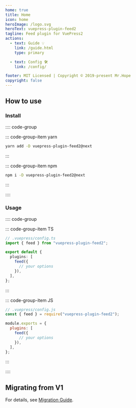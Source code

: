 ```yaml
---
home: true
title: Home
icon: home
heroImage: /logo.svg
heroText: vuepress-plugin-feed2
tagline: Feed plugin for VuePress2
actions:
  - text: Guide 💡
    link: /guide.html
    type: primary

  - text: Config 🛠
    link: /config/

footer: MIT Licensed | Copyright © 2019-present Mr.Hope
copyright: false
---
```


## How to use

### Install

:::: code-group

::: code-group-item yarn

```bash
yarn add -D vuepress-plugin-feed2@next
```

:::

::: code-group-item npm

```bash
npm i -D vuepress-plugin-feed2@next
```

:::

::::

### Usage

:::: code-group

::: code-group-item TS

```ts
// .vuepress/config.ts
import { feed } from "vuepress-plugin-feed2";

export default {
  plugins: [
    feed({
      // your options
    }),
  ],
};
```

:::

::: code-group-item JS

```js
// .vuepress/config.js
const { feed } = require("vuepress-plugin-feed2");

module.exports = {
  plugins: [
    feed({
      // your options
    }),
  ],
};
```

:::

::::

## Migrating from V1

For details, see [Migration Guide](./migration.md).
